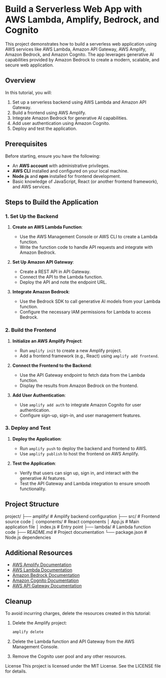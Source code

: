 # Build a Serverless Web App with AWS Lambda, Amplify, Bedrock, and Cognito

This project demonstrates how to build a serverless web application using AWS services like AWS Lambda, Amazon API Gateway, AWS Amplify, Amazon Bedrock, and Amazon Cognito. The app leverages generative AI capabilities provided by Amazon Bedrock to create a modern, scalable, and secure web application.

## Overview

In this tutorial, you will:
1. Set up a serverless backend using AWS Lambda and Amazon API Gateway.
2. Build a frontend using AWS Amplify.
3. Integrate Amazon Bedrock for generative AI capabilities.
4. Add user authentication using Amazon Cognito.
5. Deploy and test the application.

## Prerequisites

Before starting, ensure you have the following:
- An **AWS account** with administrative privileges.
- **AWS CLI** installed and configured on your local machine.
- **Node.js** and **npm** installed for frontend development.
- Basic knowledge of JavaScript, React (or another frontend framework), and AWS services.

## Steps to Build the Application

### 1. Set Up the Backend
1. **Create an AWS Lambda Function**:
   - Use the AWS Management Console or AWS CLI to create a Lambda function.
   - Write the function code to handle API requests and integrate with Amazon Bedrock.

2. **Set Up Amazon API Gateway**:
   - Create a REST API in API Gateway.
   - Connect the API to the Lambda function.
   - Deploy the API and note the endpoint URL.

3. **Integrate Amazon Bedrock**:
   - Use the Bedrock SDK to call generative AI models from your Lambda function.
   - Configure the necessary IAM permissions for Lambda to access Bedrock.

### 2. Build the Frontend
1. **Initialize an AWS Amplify Project**:
   - Run `amplify init` to create a new Amplify project.
   - Add a frontend framework (e.g., React) using `amplify add frontend`.

2. **Connect the Frontend to the Backend**:
   - Use the API Gateway endpoint to fetch data from the Lambda function.
   - Display the results from Amazon Bedrock on the frontend.

3. **Add User Authentication**:
   - Use `amplify add auth` to integrate Amazon Cognito for user authentication.
   - Configure sign-up, sign-in, and user management features.

### 3. Deploy and Test
1. **Deploy the Application**:
   - Run `amplify push` to deploy the backend and frontend to AWS.
   - Use `amplify publish` to host the frontend on AWS Amplify.

2. **Test the Application**:
   - Verify that users can sign up, sign in, and interact with the generative AI features.
   - Test the API Gateway and Lambda integration to ensure smooth functionality.

## Project Structure
project/
├── amplify/ # Amplify backend configuration
├── src/ # Frontend source code
│   components/ # React components
│   App.js # Main application file
│   index.js # Entry point
├── lambda/ # Lambda function code
├── README.md # Project documentation
└── package.json # Node.js dependencies

## Additional Resources

- [AWS Amplify Documentation](https://docs.amplify.aws/)
- [AWS Lambda Documentation](https://docs.aws.amazon.com/lambda/)
- [Amazon Bedrock Documentation](https://aws.amazon.com/bedrock/)
- [Amazon Cognito Documentation](https://docs.aws.amazon.com/cognito/)
- [AWS API Gateway Documentation](https://docs.aws.amazon.com/apigateway/)

## Cleanup

To avoid incurring charges, delete the resources created in this tutorial:
1. Delete the Amplify project:
   ```bash
   amplify delete
2. Delete the Lambda function and API Gateway from the AWS Management Console.

3. Remove the Cognito user pool and any other resources.

License
This project is licensed under the MIT License. See the LICENSE file for details.

